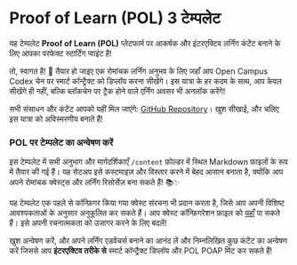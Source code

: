 # Proof of Learn (POL) 3 टेम्पलेट

यह टेम्पलेट **Proof of Learn (POL)** प्लेटफार्म पर आकर्षक और इंटरएक्टिव लर्निंग कंटेंट बनाने के लिए आपका परफेक्ट स्टार्टिंग प्वाइंट है! 

तो, स्वागत है! 👋 तैयार हो जाइए एक रोमांचक लर्निंग अनुभव के लिए जहाँ आप Open Campus Codex चेन पर स्मार्ट कॉन्ट्रैक्ट को डिप्लॉय करना सीखेंगे। इस यात्रा के हर कदम के साथ, आप केवल सीखेंगे ही नहीं, बल्कि ब्लॉकचेन पर ट्रैक होने वाले एर्निंग अवसर भी अनलॉक करेंगे! 

सभी संसाधन और कंटेंट आपको यहीं मिल जाएंगे: [GitHub Repository](https://github.com/5208980/pol-template)। खुश सीखाई, और चलिए इस यात्रा को अविस्मरणीय बनाते हैं!

### POL पर टेम्पलेट का अन्वेषण करें

इस टेम्पलेट में सभी अनुभाग और मार्गदर्शिकाएँ `/content` फ़ोल्डर में स्थित Markdown फ़ाइलों के रूप में तैयार की गई हैं। यह सेटअप इसे कस्टमाइज़ और विस्तार करने में बेहद आसान बनाता है, क्योंकि आप अपने रोमांचक क्वेस्ट्स और लर्निंग रिसोर्सेज़ बना सकते हैं! 📚✨

यह टेम्पलेट एक पहले से कॉन्फ़िगर किया गया क्वेस्ट संरचना भी प्रदान करता है, जिसे आप अपनी विशिष्ट आवश्यकताओं के अनुसार अनुकूलित कर सकते हैं। आप क्वेस्ट कॉन्फ़िगरेशन फ़ाइल को [यहाँ](https://github.com/5208980/pol-template/blob/master/quest.config.json) पा सकते हैं। इसे अपनी रचनात्मकता को उजागर करने के लिए बदलें!

खुश अन्वेषण करें, और अपने लर्निंग एडवेंचर्स बनाने का आनंद लें और निम्नलिखित कुछ कंटेंट का अन्वेषण करें जिससे आप **इंटरएक्टिव तरीके से** स्मार्ट कॉन्ट्रैक्ट डिप्लॉय और POL POAP मिंट कर सकते हैं!